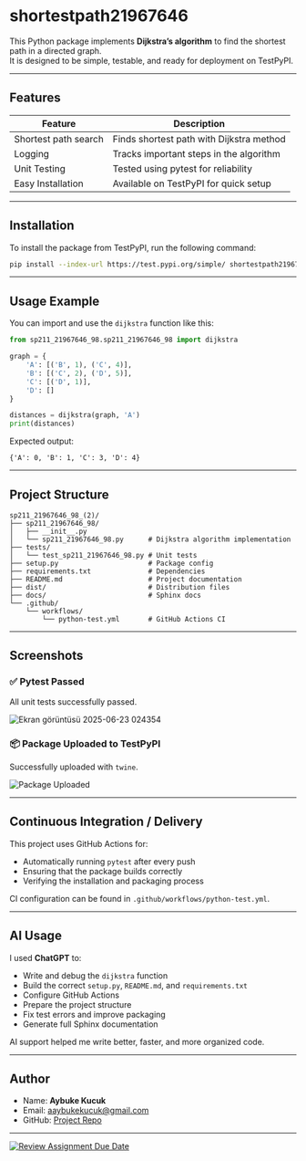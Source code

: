 # shortestpath21967646

This Python package implements **Dijkstra’s algorithm** to find the shortest path in a directed graph.  
It is designed to be simple, testable, and ready for deployment on TestPyPI.

---

## Features

| Feature             | Description                               |
|---------------------|-------------------------------------------|
| Shortest path search | Finds shortest path with Dijkstra method |
| Logging             | Tracks important steps in the algorithm   |
| Unit Testing        | Tested using pytest for reliability       |
| Easy Installation   | Available on TestPyPI for quick setup     |

---

## Installation

To install the package from TestPyPI, run the following command:

```bash
pip install --index-url https://test.pypi.org/simple/ shortestpath21967646
```

---

## Usage Example

You can import and use the `dijkstra` function like this:

```python
from sp211_21967646_98.sp211_21967646_98 import dijkstra

graph = {
    'A': [('B', 1), ('C', 4)],
    'B': [('C', 2), ('D', 5)],
    'C': [('D', 1)],
    'D': []
}

distances = dijkstra(graph, 'A')
print(distances)
```

Expected output:

```
{'A': 0, 'B': 1, 'C': 3, 'D': 4}
```

---

## Project Structure

```
sp211_21967646_98_(2)/
├── sp211_21967646_98/
│   ├── __init__.py
│   └── sp211_21967646_98.py      # Dijkstra algorithm implementation
├── tests/
│   └── test_sp211_21967646_98.py # Unit tests
├── setup.py                      # Package config
├── requirements.txt              # Dependencies
├── README.md                     # Project documentation
├── dist/                         # Distribution files
├── docs/                         # Sphinx docs
└── .github/
    └── workflows/
        └── python-test.yml       # GitHub Actions CI
```

---

## Screenshots

### ✅ Pytest Passed

All unit tests successfully passed.

![Ekran görüntüsü 2025-06-23 024354](https://github.com/user-attachments/assets/f87feb6f-1284-4295-91ac-80a3f3a3f8fe)

### 📦 Package Uploaded to TestPyPI

Successfully uploaded with `twine`.

![Package Uploaded](./screenshots/twine_uploaded.png)

---

## Continuous Integration / Delivery

This project uses GitHub Actions for:

- Automatically running `pytest` after every push  
- Ensuring that the package builds correctly  
- Verifying the installation and packaging process

CI configuration can be found in `.github/workflows/python-test.yml`.

---

## AI Usage

I used **ChatGPT** to:

- Write and debug the `dijkstra` function  
- Build the correct `setup.py`, `README.md`, and `requirements.txt`  
- Configure GitHub Actions  
- Prepare the project structure  
- Fix test errors and improve packaging  
- Generate full Sphinx documentation

AI support helped me write better, faster, and more organized code.

---

## Author

- Name: **Aybuke Kucuk**  
- Email: [aaybukekucuk@gmail.com](mailto:aaybukekucuk@gmail.com)  
- GitHub: [Project Repo](https://github.com/GMT-211-Data-Structures-and-Algorithms/python-packaging-admin-aaybukekucuk)

---

[![Review Assignment Due Date](https://classroom.github.com/assets/deadline-readme-button-22041afd0340ce965d47ae6ef1cefeee28c7c493a6346c4f15d667ab976d596c.svg)](https://classroom.github.com/a/i1ecLyyK)
